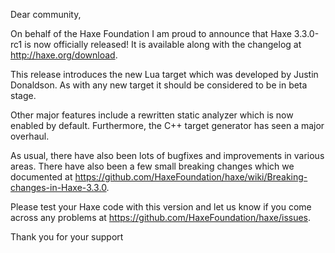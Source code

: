 Dear community,

On behalf of the Haxe Foundation I am proud to announce that Haxe 3.3.0-rc1 is now officially released! It is available along with the changelog at <http://haxe.org/download>.

This release introduces the new Lua target which was developed by Justin Donaldson. As with any new target it should be considered to be in beta stage.

Other major features include a rewritten static analyzer which is now enabled by default. Furthermore, the C++ target generator has seen a major overhaul.

As usual, there have also been lots of bugfixes and improvements in various areas. There have also been a few small breaking changes which we documented at <https://github.com/HaxeFoundation/haxe/wiki/Breaking-changes-in-Haxe-3.3.0>.

Please test your Haxe code with this version and let us know if you come across any problems at <https://github.com/HaxeFoundation/haxe/issues>.

Thank you for your support

